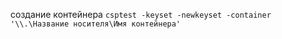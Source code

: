 создание контейнера
```csptest -keyset -newkeyset -container '\\.\Название носителя\Имя контейнера'```

